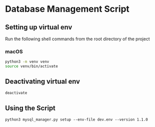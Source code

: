 # Database Management Script

## Setting up virtual env

Run the following shell commands from the root directory of the project

### macOS

```sh
python3 -m venv venv
source venv/bin/activate
```

## Deactivating virtual env

```sh
deactivate
```

## Using the Script

```
python3 mysql_manager.py setup --env-file dev.env --version 1.1.0
```
